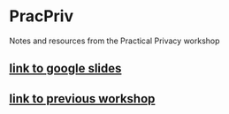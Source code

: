 # PracPriv
Notes and resources from the Practical Privacy workshop

## [link to google slides](https://docs.google.com/a/bard.edu/presentation/d/1B3R8Qa-TkIIRBAcO92uuz7YIaq2ngIvY_AMZXK74OZk/edit?usp=sharing)

## [link to previous workshop](https://github.com/Bard-EH/PECS)

